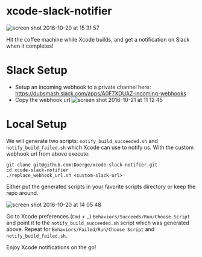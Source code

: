 # xcode-slack-notifier
![screen shot 2016-10-20 at 15 31 57](https://cloud.githubusercontent.com/assets/3216279/19591370/010f8f82-9777-11e6-8c45-0f63c0dd986f.png)

Hit the coffee machine while Xcode builds, and get a notification on Slack when it completes!

# Slack Setup
* Setup an incoming webhook to a private channel here: https://dubsmash.slack.com/apps/A0F7XDUAZ-incoming-webhooks
* Copy the webhook url
![screen shot 2016-10-21 at 11 12 45](https://cloud.githubusercontent.com/assets/3216279/19593285/20d5303e-9780-11e6-93ac-eb672c1adf67.png)


# Local Setup
We will generate two scripts: `notify_build_succeeded.sh` and `notify_build_failed.sh` which Xcode can use to notify us. With the custom webhook url from above execute:
```
git clone git@github.com:Doerge/xcode-slack-notifier.git
cd xcode-slack-notifier
./replace_webhook_url.sh <custom-slack-url>
```
Either put the generated scripts in your favorite scripts directory or keep the repo around.

![screen shot 2016-10-20 at 14 05 48](https://cloud.githubusercontent.com/assets/3216279/19591371/0110b7cc-9777-11e6-97d0-555d929fdaba.png)

Go to Xcode preferences (`Cmd` + `,`) `Behaviors/Succeeds/Run/Choose Script` and point it to the `notify_build_succeeded.sh` script which was generated above. Repeat for `Behaviors/Failed/Run/Choose Script` and `notify_build_failed.sh`.

Enjoy Xcode notifications on the go!
